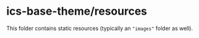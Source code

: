 # ics-base-theme/resources

This folder contains static resources (typically an `"images"` folder as well).
